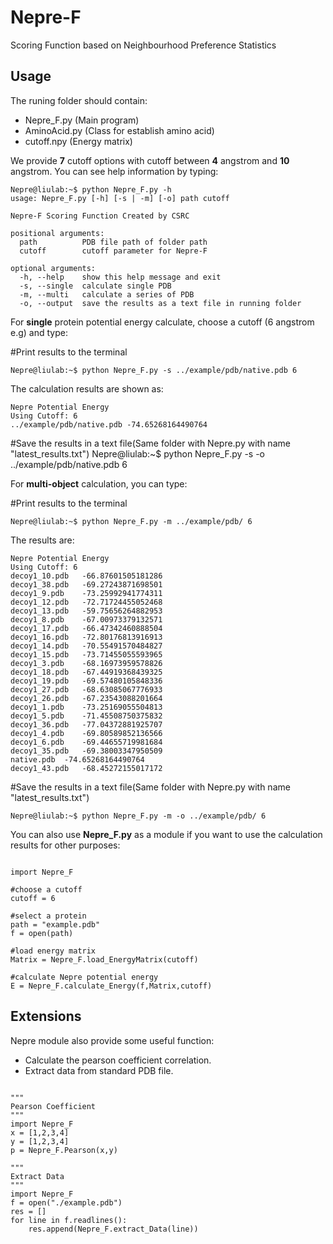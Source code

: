 # Nepre-F
Scoring Function based on Neighbourhood Preference Statistics  

Usage
----------
The runing folder should contain:
* Nepre_F.py (Main program)
* AminoAcid.py (Class for establish amino acid)
* cutoff.npy (Energy matrix)

We provide **7** cutoff options with cutoff between **4** angstrom and **10** angstrom.
You can see help information by typing:
```
Nepre@liulab:~$ python Nepre_F.py -h
usage: Nepre_F.py [-h] [-s | -m] [-o] path cutoff

Nepre-F Scoring Function Created by CSRC

positional arguments:
  path          PDB file path of folder path
  cutoff        cutoff parameter for Nepre-F

optional arguments:
  -h, --help    show this help message and exit
  -s, --single  calculate single PDB
  -m, --multi   calculate a series of PDB
  -o, --output  save the results as a text file in running folder
```

For **single** protein potential energy calculate, choose a cutoff (6 angstrom e.g) and type:

#Print results to the terminal
```shell
Nepre@liulab:~$ python Nepre_F.py -s ../example/pdb/native.pdb 6
```
The calculation results are shown as:
```
Nepre Potential Energy
Using Cutoff: 6
../example/pdb/native.pdb -74.65268164490764
```

#Save the results in a text file(Same folder with Nepre.py with name "latest_results.txt")
Nepre@liulab:~$ python Nepre_F.py -s -o ../example/pdb/native.pdb 6
</code></pre>

For **multi-object** calculation, you can type:

#Print results to the terminal
```
Nepre@liulab:~$ python Nepre_F.py -m ../example/pdb/ 6
```
The results are:
```
Nepre Potential Energy
Using Cutoff: 6
decoy1_10.pdb 	-66.87601505181286
decoy1_38.pdb 	-69.27243871698501
decoy1_9.pdb 	-73.25992941774311
decoy1_12.pdb 	-72.71724455052468
decoy1_13.pdb 	-59.75656264882953
decoy1_8.pdb 	-67.00973379132571
decoy1_17.pdb 	-66.47342460888504
decoy1_16.pdb 	-72.80176813916913
decoy1_14.pdb 	-70.55491570484827
decoy1_15.pdb 	-73.71455055593965
decoy1_3.pdb 	-68.16973959578826
decoy1_18.pdb 	-67.44919368439325
decoy1_19.pdb 	-69.57480105848336
decoy1_27.pdb 	-68.63085067776933
decoy1_26.pdb 	-67.23543088201664
decoy1_1.pdb 	-73.25169055504813
decoy1_5.pdb 	-71.45508750375832
decoy1_36.pdb 	-77.04372881925707
decoy1_4.pdb 	-69.80589852136566
decoy1_6.pdb 	-69.44655719981684
decoy1_35.pdb 	-69.38003347950509
native.pdb 	-74.65268164490764
decoy1_43.pdb 	-68.45272155017172
```

#Save the results in a text file(Same folder with Nepre.py with name "latest_results.txt")
```
Nepre@liulab:~$ python Nepre_F.py -m -o ../example/pdb/ 6
```

You can also use **Nepre_F.py** as a module if you want to use the calculation results for other purposes:
<pre><code>
import Nepre_F

#choose a cutoff
cutoff = 6

#select a protein
path = "example.pdb"
f = open(path)

#load energy matrix
Matrix = Nepre_F.load_EnergyMatrix(cutoff)

#calculate Nepre potential energy
E = Nepre_F.calculate_Energy(f,Matrix,cutoff)
</code></pre>

Extensions
----------
Nepre module also provide some useful function:
* Calculate the pearson coefficient correlation.
* Extract data from standard PDB file.
<pre><code>
"""
Pearson Coefficient
"""
import Nepre_F
x = [1,2,3,4]
y = [1,2,3,4]
p = Nepre_F.Pearson(x,y)

"""
Extract Data
"""
import Nepre_F
f = open("./example.pdb")
res = []
for line in f.readlines():
    res.append(Nepre_F.extract_Data(line))
</code></pre>
